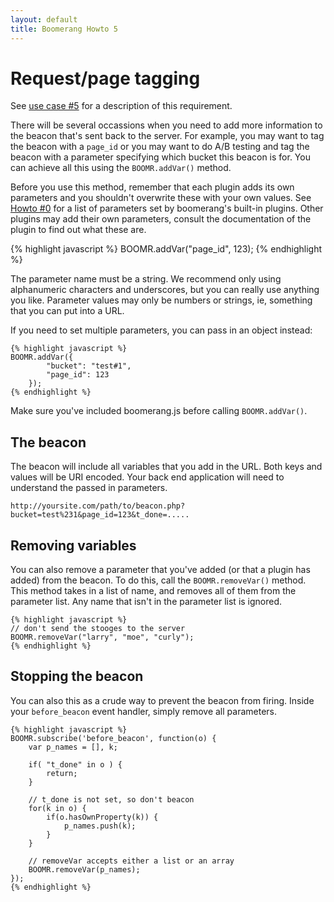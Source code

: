 ```yaml
---
layout: default
title: Boomerang Howto 5
---
```


# Request/page tagging

See [use case \#5](../use-cases.html#uc-5) for a description of this
requirement.

There will be several occassions when you need to add more information
to the beacon that's sent back to the server. For example, you may want
to tag the beacon with a `page_id` or you may want to do A/B testing and
tag the beacon with a parameter specifying which bucket this beacon is
for. You can achieve all this using the `BOOMR.addVar()` method.

Before you use this method, remember that each plugin adds its own
parameters and you shouldn't overwrite these with your own values. See
[Howto \#0](howto-0.html) for a list of parameters set by boomerang's
built-in plugins. Other plugins may add their own parameters, consult
the documentation of the plugin to find out what these are.

{% highlight javascript %}
    BOOMR.addVar("page_id", 123);
{% endhighlight %}

The parameter name must be a string. We recommend only using
alphanumeric characters and underscores, but you can really use anything
you like. Parameter values may only be numbers or strings, ie, something
that you can put into a URL.

If you need to set multiple parameters, you can pass in an object
instead:

    {% highlight javascript %}
    BOOMR.addVar({
            "bucket": "test#1",
            "page_id": 123
        });
    {% endhighlight %}

Make sure you've included boomerang.js before calling `BOOMR.addVar()`.

## The beacon

The beacon will include all variables that you add in the URL. Both keys
and values will be URI encoded. Your back end application will need to
understand the passed in parameters.

    http://yoursite.com/path/to/beacon.php?bucket=test%231&page_id=123&t_done=.....

## Removing variables

You can also remove a parameter that you've added (or that a plugin has
added) from the beacon. To do this, call the `BOOMR.removeVar()` method.
This method takes in a list of name, and removes all of them from the
parameter list. Any name that isn't in the parameter list is ignored.

    {% highlight javascript %}
    // don't send the stooges to the server
    BOOMR.removeVar("larry", "moe", "curly");
    {% endhighlight %}

## Stopping the beacon

You can also this as a crude way to prevent the beacon from firing.
Inside your `before_beacon` event handler, simply remove all parameters.

    {% highlight javascript %}
    BOOMR.subscribe('before_beacon', function(o) {
        var p_names = [], k;

        if( "t_done" in o ) {
            return;
        }

        // t_done is not set, so don't beacon
        for(k in o) {
            if(o.hasOwnProperty(k)) {
                p_names.push(k);
            }
        }

        // removeVar accepts either a list or an array
        BOOMR.removeVar(p_names);
    });
    {% endhighlight %}

<div id="results"></div>

<script src="/boomerang/boomerang.js" type="text/javascript"> </script>
<script src="/boomerang/plugins/bw.js" type="text/javascript"> </script>
<script src="/boomerang/plugins/navtiming.js" type="text/javascript"> </script>
<script src="/boomerang/plugins/rt.js" type="text/javascript"> </script>
<script src="howtos.js" type="text/javascript"> </script>
<script type="text/javascript">
BOOMR.init({
		user_ip: '10.0.0.1',
		BW: {
			base_url: '/boomerang/images/',
			cookie: 'HOWTO-BA'
		},
		RT: {
			cookie: 'HOWTO-RT'
		}
	}).
	addVar({
		"author": "bluesmoon",
		"page_id": "howto-5"
	});
</script>
